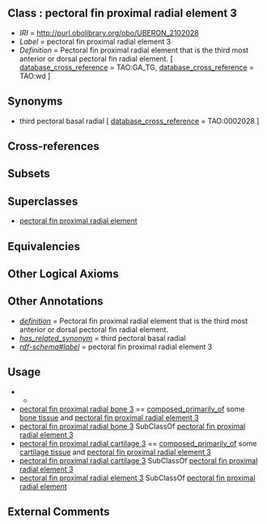 
## Class : pectoral fin proximal radial element 3

 * *IRI* = http://purl.obolibrary.org/obo/UBERON_2102028
 * *Label* = pectoral fin proximal radial element 3
 * *Definition* = Pectoral fin proximal radial element that is the third most anterior or dorsal pectoral fin radial element. [ [database_cross_reference](../../ef/oboInOwl#hasDbXref.md) = TAO:GA_TG, [database_cross_reference](../../ef/oboInOwl#hasDbXref.md) = TAO:wd ]

## Synonyms

 * third pectoral basal radial [ [database_cross_reference](../../ef/oboInOwl#hasDbXref.md) = TAO:0002028 ]

## Cross-references


## Subsets


## Superclasses

 * [pectoral fin proximal radial element](../../UBERON/87/UBERON_2101587.md)

## Equivalencies


## Other Logical Axioms


## Other Annotations

 * *[definition](../../IAO/15/IAO_0000115.md)* = Pectoral fin proximal radial element that is the third most anterior or dorsal pectoral fin radial element.
 * *[has_related_synonym](../../ym/oboInOwl#hasRelatedSynonym.md)* = third pectoral basal radial
 * *[rdf-schema#label](../../el/rdf-schema#label.md)* = pectoral fin proximal radial element 3

## Usage

 * -
 * [pectoral fin proximal radial bone 3](../../UBERON/28/UBERON_2002028.md) == [composed_primarily_of](../../RO/73/RO_0002473.md) some [bone tissue](../../UBERON/81/UBERON_0002481.md) and [pectoral fin proximal radial element 3](../../UBERON/28/UBERON_2102028.md)
 * [pectoral fin proximal radial bone 3](../../UBERON/28/UBERON_2002028.md) SubClassOf [pectoral fin proximal radial element 3](../../UBERON/28/UBERON_2102028.md)
 * [pectoral fin proximal radial cartilage 3](../../UBERON/28/UBERON_2202028.md) == [composed_primarily_of](../../RO/73/RO_0002473.md) some [cartilage tissue](../../UBERON/18/UBERON_0002418.md) and [pectoral fin proximal radial element 3](../../UBERON/28/UBERON_2102028.md)
 * [pectoral fin proximal radial cartilage 3](../../UBERON/28/UBERON_2202028.md) SubClassOf [pectoral fin proximal radial element 3](../../UBERON/28/UBERON_2102028.md)
 * [pectoral fin proximal radial element 3](../../UBERON/28/UBERON_2102028.md) SubClassOf [pectoral fin proximal radial element](../../UBERON/87/UBERON_2101587.md)

## External Comments

